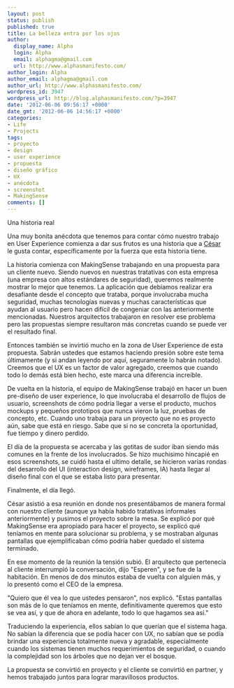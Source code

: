 ```yaml
---
layout: post
status: publish
published: true
title: La belleza entra por los ojos
author:
  display_name: Alpha
  login: Alpha
  email: alphagma@gmail.com
  url: http://www.alphasmanifesto.com/
author_login: Alpha
author_email: alphagma@gmail.com
author_url: http://www.alphasmanifesto.com/
wordpress_id: 3947
wordpress_url: http://blog.alphasmanifesto.com/?p=3947
date: '2012-06-06 09:56:17 +0000'
date_gmt: '2012-06-06 14:56:17 +0000'
categories:
- Life
- Projects
tags:
- proyecto
- design
- user experience
- propuesta
- diseño gráfico
- UX
- anécdota
- screenshot
- MakingSense
comments: []
---
```

Una historia real


Una muy bonita anécdota que tenemos para contar cómo nuestro trabajo en User Experience comienza a dar sus frutos es una historia que a <a href="https://twitter.com/#!/cesardonofrio">César</a> le gusta contar, específicamente por la fuerza que esta historia tiene.

La historia comienza con MakingSense trabajando en una propuesta para un cliente nuevo. Siendo nuevos en nuestras tratativas con esta empresa (una empresa con altos estándares de seguridad), queremos realmente mostrar lo mejor que tenemos. La aplicación que debíamos realizar era desafiante desde el concepto que trataba, porque involucraba mucha seguridad, muchas tecnologías nuevas y muchas características que ayudan al usuario pero hacen difícil de congeniar con las anteriormente mencionadas. Nuestros arquitectos trabajaron en resolver ese problema pero las propuestas siempre resultaron más concretas cuando se puede ver el resultado final.

Entonces también se invirtió mucho en la zona de User Experience de esta propuesta. Sabrán ustedes que estamos haciendo presión sobre este tema últimamente (y si andan leyendo por aquí, seguramente lo habrán notado). Creemos que el UX es un factor de valor agregado, creemos que cuando todo lo demás está bien hecho, este marca una diferencia increíble.

De vuelta en la historia, el equipo de MakingSense trabajó en hacer un buen pre-diseño de user experience, lo que involucraba el desarrollo de flujos de usuario, screenshots de cómo podría llegar a verse el producto, muchos mockups y pequeños prototipos que nunca vieron la luz, pruebas de concepto, etc. Cuando uno trabaja para un proyecto que no es proyecto aún, sabe que está en riesgo. Sabe que si no se concreta la oportunidad, fue tiempo y dinero perdido.

El día de la propuesta se acercaba y las gotitas de sudor iban siendo más comunes en la frente de los involucrados. Se hizo muchisimo hincapié en esos screenshots, se cuidó hasta el ultimo detalle, se hicieron varias rondas del desarrollo del UI (interaction design, wireframes, IA) hasta llegar al diseño final con el que se estaba listo para presentar.

Finalmente, el día llegó.

César asistió a esa reunión en donde nos presentábamos de manera formal con nuestro cliente (aunque ya había habido tratativas informales anteriormente) y pusimos el proyecto sobre la mesa. Se explicó por qué MakingSense era apropiado para hacer el proyecto, se explicó qué teníamos en mente para solucionar su problema, y se mostraban algunas pantallas que ejemplificaban cómo podría haber quedado el sistema terminado.

En ese momento de la reunión la tensión subió. El arquitecto que pertenecía al cliente interrumpió la conversación, dijo "Esperen", y se fue de la habitación. En menos de dos minutos estaba de vuelta con alguien más, y lo presentó como el CEO de la empresa.

"Quiero que él vea lo que ustedes pensaron", nos explicó. "Estas pantallas son más de lo que teníamos en mente, definitivamente queremos que esto se vea así, y que de ahora en adelante, todo lo que hagamos sea así."

Traduciendo la experiencia, ellos sabían lo que querían que el sistema haga. No sabían la diferencia que se podía hacer con UX, no sabían que se podía brindar una experiencia totalmente nueva y agradable, especialmente cuando los sistemas tienen muchos requerimientos de seguridad, o cuando la complejidad son los árboles que no dejan ver el bosque.

La propuesta se convirtió en proyecto y el cliente se convirtió en partner, y hemos trabajado juntos para lograr maravillosos productos.
